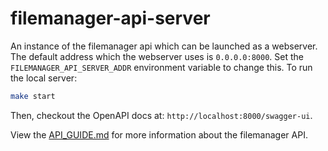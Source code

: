 # filemanager-api-server

An instance of the filemanager api which can be launched as a webserver. The default address which the webserver uses
is `0.0.0.0:8000`. Set the `FILEMANAGER_API_SERVER_ADDR` environment variable to change this. To run the local server:

```sh
make start
```

Then, checkout the OpenAPI docs at: `http://localhost:8000/swagger-ui`.

View the [API_GUIDE.md][api-guide] for more information about the filemanager API.

[api-guide]: ../docs/API_GUIDE.md
